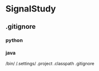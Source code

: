 # SignalStudy


## .gitignore
### python


### java
/bin/
/.settings/
.project
.classpath
.gitignore
